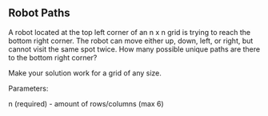## Robot Paths

A robot located at the top left corner of an n x n grid is trying to reach the bottom right corner. The robot can move either up, down, left, or right, but cannot visit the same spot twice. How many possible unique paths are there to the bottom right corner?

Make your solution work for a grid of any size.

Parameters:

n (required) - amount of rows/columns (max 6)